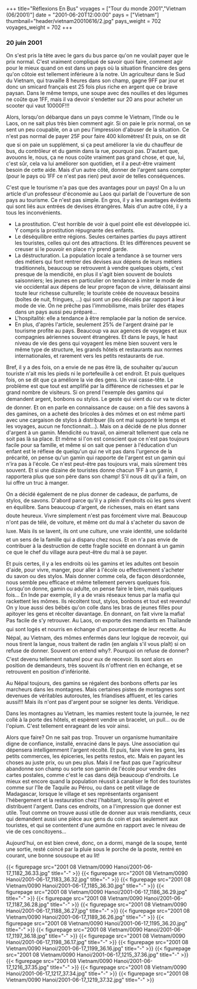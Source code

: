 +++
title="Réflexions En Bus"
voyages = ["Tour du monde 2001","Vietnam (06/2001)"]
date = "2001-06-20T12:00:00"
pays = ["Vietnam"]
thumbnail="header/vietnam20010616/2.jpg"
pays_weight = 702
voyages_weight = 702
+++
### 20 juin 2001

On s'est pris la tête avec le gars du bus parce qu'on ne voulait payer que 
le prix normal. C'est vraiment compliqué de savoir quoi faire, comment agir 
pour le mieux quand on est dans un pays où la situation financière des gens 
qu'on côtoie est tellement inférieure à la notre. Un agriculteur dans le Sud 
du Vietnam, qui travaille 8 heures dans son champ, gagne 9FF par jour et donc 
un smicard français est 25 fois plus riche en argent que ce brave paysan. Dans 
le même temps, une soupe avec des nouilles et des légumes ne coûte que 1FF, 
mais il va devoir s'endetter sur 20 ans pour acheter un scooter qui vaut 10000F!!! 


Alors, lorsqu'on débarque dans un pays comme le Vietnam, l'Inde ou le Laos, 
on ne sait plus très bien comment agir. Si on paie le prix normal, on se sent 
un peu coupable, on a un peu l'impression d'abuser de la situation. Ce n'est 
pas normal de payer 25F pour faire 400 kilomètres! Et puis, on se dit que 
si on paie un supplément, si ça peut améliorer la vie du chauffeur de bus, du 
contrôleur et du gamin dans la rue, pourquoi pas. D'autant que, avouons le, 
nous, ça ne nous coûte vraiment pas grand chose, et que, lui, c'est sûr, cela 
va lui améliorer son quotidien, et il a peut-être vraiment besoin de cette aide. 
Mais d'un autre côté, donner de l'argent sans compter (pour le pays où 1FF ce 
n'est pas rien) peut avoir de telles conséquences.

C'est que le tourisme n'a pas que des avantages pour un pays! On a lu un article 
d'un professeur d'économie au Laos qui parlait de l'ouverture de son pays au 
tourisme. Ce n'est pas simple. En gros, il y a les avantages évidents qui sont 
liés aux entrées de devises étrangères. Mais d'un autre côté, il y a tous les 
inconvénients. 

<ul>
<li>La prostitution. C'est horrible de voir à quel point elle est développée 
ici. Y compris la prostitution répugnante des enfants.</li>
<li>Le déséquilibre entre régions. Seules certaines parties du pays attirent 
les touristes, celles qui ont des attractions. Et les différences peuvent 
se creuser si le pouvoir en place n'y prend garde. </li>
<li>La déstructuration. La population locale a tendance à se tourner vers des 
métiers qui font rentrer des devises aux dépens de leurs métiers traditionnels, 
beaucoup se retrouvent à vendre quelques objets, c'est presque de la mendicité, 
en plus il s'agit bien souvent de boulots saisonniers; les jeunes en particulier 
on tendance à imiter le mode de vie occidental aux dépens de leur propre façon 
de vivre, délaissant ainsi toute leur richesse culturelle; le touriste créée 
de nouveaux besoins (boîtes de nuit, fringues, ...) qui sont un peu décalés 
par rapport à leur mode de vie. On ne prêche pas l'immobilisme, mais brûler 
des étapes dans un pays aussi peu préparé... </li>
<li>L'hospitalité: elle a tendance à être remplacée par la notion de service. 
</li>
<li>En plus, d'après l'article, seulement 25% de l'argent drainé par le tourisme 
profite au pays. Beaucoup va aux agences de voyages et aux compagnies aériennes 
souvent étrangères. Et dans le pays, le haut niveau de vie des gens qui voyagent 
les mène bien souvent vers le même type de structure, les grands hôtels et 
restaurants aux normes internationales, et rarement vers les petits restaurants 
de rue.</li>
</ul>
Bref, il y a des fois, on a envie de ne pas être là, de souhaiter qu'aucun 
touriste n'ait mis les pieds ni le portefeuille à cet endroit. Et puis quelques 
fois, on se dit que ça améliore la vie des gens. Un vrai casse-tête. Le problème 
est que tout est amplifié par la différence de richesses et par le grand nombre 
de visiteurs. Si on prend l'exemple des gamins qui demandent argent, bonbons 
ou stylos. Le geste qui vient du cur va te dicter de donner. Et on en parle 
en connaissance de cause: on a filé des savons à des gamines, on a acheté des 
bricoles à des mômes et on est même parti avec une cargaison de stylos à distribuer 
(ils ont mal supporté le temps et les voyages, aucun ne fonctionnait...). Mais 
on a décidé de ne plus donner d'argent à un gamin. Mendicité ou travail, on 
aimerait tellement que cela ne soit pas là sa place. Et même si l'on est conscient 
que ce n'est pas toujours facile pour sa famille, et même si on sait que penser 
à l'éducation d'un enfant est le réflexe de quelqu'un qui ne vit pas dans l'urgence 
de la précarité, on pense qu'un gamin qui rapporte de l'argent est un gamin 
qui n'ira pas à l'école. Ce n'est peut-être pas toujours vrai, mais sûrement 
très souvent. Et si une dizaine de touristes donne chacun 1FF à un gamin, il 
rapportera plus que son père dans son champ! S'il nous dit qu'il a faim, on 
lui offre un truc à manger. 

On a décidé également de ne plus donner de cadeaux, de parfums, de stylos, 
de savons. D'abord parce qu'il y a plein d'endroits où les gens vivent en équilibre. 
Sans beaucoup d'argent, de richesses, mais en étant sans doute heureux. Vivre 
simplement n'est pas forcément vivre mal. Beaucoup n'ont pas de télé, de voiture, 
et même ont du mal à s'acheter du savon de luxe. Mais ils se lavent, ils ont 
une culture, une vraie identité, une solidarité et un sens de la famille qui 
a disparu chez nous. Et on n'a pas envie de contribuer à la destruction de cette 
fragile société en donnant à un gamin ce que le chef du village aura peut-être 
du mal à se payer.

Et puis certes, il y a les endroits où les gamins et les adultes ont besoin 
d'aide, pour vivre, manger, pour aller à l'école ou effectivement s'acheter 
du savon ou des stylos. Mais donner comme cela, de façon désordonnée, nous semble 
peu efficace et même tellement pervers quelques fois. Lorsqu'on donne, gamin 
ou adulte, on pense faire le bien, mais quelques fois... En Inde par exemple, 
il y a de vrais réseaux tenus par la mafia qui rackettent les mômes. Ils récoltent 
tout, stylos, bonbons et tout est revendu! On y loue aussi des bébés qu'on colle 
dans les bras de jeunes filles pour apitoyer les gens et récolter davantage. 
En donnant, on fait vivre la mafia! Pas facile de s'y retrouver. Au Laos, on 
exporte des mendiants en Thaïlande qui sont logés et nourris en échange d'un 
pourcentage de leur recette. Au Népal, au Vietnam, des mômes enfermés dans 
leur logique de recevoir, qui nous tirent la langue, nous traitent de radin 
(en anglais s'il vous plaît) si on refuse de donner. Souvent on entend why?. 
Pourquoi on refuse de donner? C'est devenu tellement naturel pour eux de recevoir. 
Ils sont alors en position de demandeurs, très souvent ils n'offrent rien en 
échange, et se retrouvent en position d'infériorité. 

Au Népal toujours, des gamins se régalent des bonbons offerts par les marcheurs 
dans les montagnes. Mais certaines pistes de montagnes sont devenues de véritables 
autoroutes, les friandises affluent, et les caries aussi!!! Mais ils n'ont pas 
d'argent pour se soigner les dents. Véridique. 

Dans les montagnes au Vietnam, les mamies restent toute la journée, le nez 
collé à la porte des hôtels, et espèrent vendre un bracelet, un pull... ou de 
l'opium. C'est tellement enrageant de les voir ainsi.

Alors que faire? On ne sait pas trop. Trouver un organisme humanitaire digne 
de confiance, installé, enraciné dans le pays. Une association qui dépensera 
intelligemment l'argent récolté. Et puis, faire vivre les gens, les petits commerces, 
les épiceries, les petits restos, etc. Mais en payant les choses au juste prix, 
ou un peu plus. Mais il ne faut pas que l'agriculteur abandonne son champ ou 
sorte son gamin de l'école pour vendre des cartes postales, comme c'est le cas 
dans déjà beaucoup d'endroits. Le mieux est encore quand la population réussit 
à canaliser le flot des touristes comme sur l'île de Taquile au Pérou, ou dans 
ce petit village de Madagascar, lorsque le village et ses représentants organisent 
l'hébergement et la restauration chez l'habitant, lorsqu'ils gèrent et distribuent 
l'argent. Dans ces endroits, on a l'impression que donner est utile. Tout comme 
on trouve aussi utile de donner aux vrais mendiants, ceux qui demandent aussi 
une pièce aux gens du coin et pas seulement aux touristes, et qui se contentent 
d'une aumône en rapport avec le niveau de vie de ces concitoyens...

Aujourd'hui, on est bien crevé, donc, on a dormi, mangé de la soupe, tenté 
une sortie, resté coincé par la pluie sous le porche de la poste, rentré en 
courant, une bonne sousoupe et au lit!


<div id="TOTO">{{< figurepage src="2001 08 Vietnam/0090 Hanoi/2001-06-17_1182_36.33.jpg" title="-"  >}}
{{< figurepage src="2001 08 Vietnam/0090 Hanoi/2001-06-17_1183_36.32.jpg" title="-"  >}}
{{< figurepage src="2001 08 Vietnam/0090 Hanoi/2001-06-17_1185_36.30.jpg" title="-"  >}}
{{< figurepage src="2001 08 Vietnam/0090 Hanoi/2001-06-17_1186_36.29.jpg" title="-"  >}}
{{< figurepage src="2001 08 Vietnam/0090 Hanoi/2001-06-17_1187_36.28.jpg" title="-"  >}}
{{< figurepage src="2001 08 Vietnam/0090 Hanoi/2001-06-17_1188_36.27.jpg" title="-"  >}}
{{< figurepage src="2001 08 Vietnam/0090 Hanoi/2001-06-17_1189_36.26.jpg" title="-"  >}}
{{< figurepage src="2001 08 Vietnam/0090 Hanoi/2001-06-17_1195_36.20.jpg" title="-"  >}}
{{< figurepage src="2001 08 Vietnam/0090 Hanoi/2001-06-17_1197_36.18.jpg" title="-"  >}}
{{< figurepage src="2001 08 Vietnam/0090 Hanoi/2001-06-17_1198_36.17.jpg" title="-"  >}}
{{< figurepage src="2001 08 Vietnam/0090 Hanoi/2001-06-17_1199_36.16.jpg" title="-"  >}}
{{< figurepage src="2001 08 Vietnam/0090 Hanoi/2001-06-17_1215_37.36.jpg" title="-"  >}}
{{< figurepage src="2001 08 Vietnam/0090 Hanoi/2001-06-17_1216_37.35.jpg" title="-"  >}}
{{< figurepage src="2001 08 Vietnam/0090 Hanoi/2001-06-17_1217_37.34.jpg" title="-"  >}}
{{< figurepage src="2001 08 Vietnam/0090 Hanoi/2001-06-17_1219_37.32.jpg" title="-"  >}}
</DIV>

